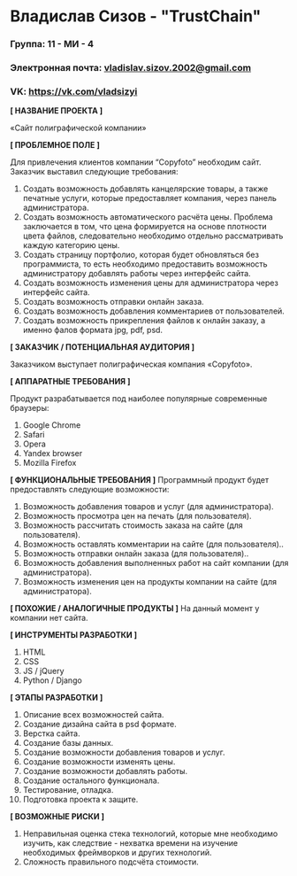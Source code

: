 # Владислав Сизов - "TrustChain"

### Группа: 11 - МИ - 4
### Электронная почта: vladislav.sizov.2002@gmail.com
### VK: https://vk.com/vladsizyi



**[ НАЗВАНИЕ ПРОЕКТА ]**

«Сайт полиграфической компании»

**[ ПРОБЛЕМНОЕ ПОЛЕ ]**

Для привлечения клиентов компании “Copyfoto” необходим сайт. Заказчик выставил следующие требования:
1)	Создать возможность добавлять канцелярские товары, а также печатные услуги, которые предоставляет компания, через панель администратора.
2)	Создать возможность автоматического расчёта цены. Проблема заключается в том, что цена формируется на основе плотности цвета файлов, следовательно необходимо отдельно рассматривать каждую категорию цены.
3)	Создать страницу портфолио, которая будет обновляться без программиста, то есть необходимо предоставить возможность администратору добавлять работы через интерфейс сайта.
4)	Создать возможность изменения цены для администратора через интерфейс сайта.
5)	Создать возможность отправки онлайн заказа.
6)	Создать возможность добавления комментариев от пользователей.
7)	Создать возможность прикрепления файлов к онлайн заказу, а именно фалов формата jpg, pdf, psd.
 
**[ ЗАКАЗЧИК / ПОТЕНЦИАЛЬНАЯ АУДИТОРИЯ ]**

Заказчиком выступает полиграфическая компания «Copyfoto».

**[ АППАРАТНЫЕ ТРЕБОВАНИЯ ]**

Продукт разрабатывается под наиболее популярные современные браузеры:
1)	Google Chrome
2)	Safari
3)	Opera
4)	Yandex browser
5)	Mozilla Firefox

**[ ФУНКЦИОНАЛЬНЫЕ ТРЕБОВАНИЯ ]**
Программный продукт будет предоставлять следующие возможности:
1)	Возможность добавления товаров и услуг (для администратора).
2)	Возможность просмотра цен на печать (для пользователя).
3)	Возможность рассчитать стоимость заказа на сайте (для пользователя).
4)	Возможность оставлять комментарии на сайте (для пользователя)..
5)	Возможность отправки онлайн заказа (для пользователя)..
6)	Возможность добавления выполненных работ на сайт компании (для администратора).
7)	Возможность изменения цен на продукты компании на сайте (для администратора).

**[ ПОХОЖИЕ / АНАЛОГИЧНЫЕ ПРОДУКТЫ ]**
На данный момент у компании нет сайта. 

**[ ИНСТРУМЕНТЫ РАЗРАБОТКИ ]**
1)	HTML
2)	CSS
3)	JS / jQuery
4)	Python / Django

**[ ЭТАПЫ РАЗРАБОТКИ ]**
1)	Описание всех возможностей сайта.
2)	Создание дизайна сайта в psd формате.
3)	Верстка сайта.
4)	Создание базы данных.
5)	Создание возможности добавления товаров и услуг.
6)	Создание возможности изменять цены.
7)	Создание возможности добавлять работы.
8)	Создание остального функционала.
9)	Тестирование, отладка.
10)	Подготовка проекта к защите.

**[ ВОЗМОЖНЫЕ РИСКИ ]**

1)	Неправильная оценка стека технологий, которые мне необходимо изучить, как следствие - нехватка времени на изучение необходимых фреймворков и других технологий.
2)	Сложность правильного подсчёта стоимости.



